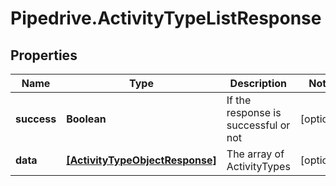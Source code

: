 # Pipedrive.ActivityTypeListResponse

## Properties

Name | Type | Description | Notes
------------ | ------------- | ------------- | -------------
**success** | **Boolean** | If the response is successful or not | [optional] 
**data** | [**[ActivityTypeObjectResponse]**](ActivityTypeObjectResponse.md) | The array of ActivityTypes | [optional] 


